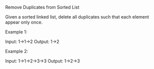 Remove Duplicates from Sorted List

Given a sorted linked list, delete all duplicates such that each element appear only once.

Example 1:

Input: 1->1->2
Output: 1->2

Example 2:

Input: 1->1->2->3->3
Output: 1->2->3
